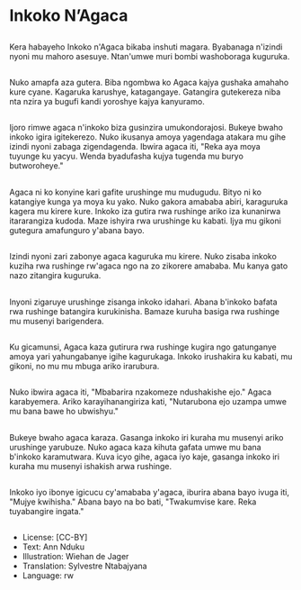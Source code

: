 # Inkoko N’Agaca

##
Kera habayeho Inkoko n'Agaca bikaba inshuti magara. Byabanaga n'izindi nyoni mu mahoro asesuye. Ntan'umwe muri bombi washoboraga kuguruka.

##
Nuko amapfa aza gutera. Biba ngombwa ko Agaca kajya gushaka amahaho kure cyane. Kagaruka karushye,  katagangaye. Gatangira gutekereza niba nta nzira ya bugufi kandi yoroshye kajya kanyuramo.

##
Ijoro rimwe agaca n'inkoko biza gusinzira umukondorajosi. Bukeye bwaho inkoko igira igitekerezo. Nuko ikusanya amoya yagendaga atakara mu gihe izindi nyoni zabaga zigendagenda. Ibwira agaca iti,  "Reka aya moya tuyunge ku yacyu. Wenda byadufasha kujya tugenda mu buryo butworoheye."

##
Agaca ni ko konyine kari gafite urushinge mu mudugudu. Bityo ni ko katangiye kunga ya moya ku yako. Nuko gakora amababa abiri,  karaguruka kagera mu kirere kure. Inkoko iza gutira rwa rushinge ariko iza kunanirwa itararangiza kudoda. Maze ishyira rwa urushinge ku kabati. Ijya mu gikoni gutegura amafunguro y'abana bayo.

##
Izindi nyoni zari zabonye agaca kaguruka mu kirere. Nuko zisaba inkoko kuziha rwa rushinge rw'agaca ngo na zo zikorere amababa. Mu kanya gato nazo zitangira kuguruka.

##
Inyoni zigaruye urushinge zisanga inkoko idahari. Abana b'inkoko bafata rwa rushinge batangira kurukinisha. Bamaze kuruha basiga rwa rushinge mu musenyi barigendera.

##
Ku gicamunsi,  Agaca kaza gutirura rwa rushinge kugira ngo gatunganye amoya yari yahungabanye igihe kagurukaga. Inkoko irushakira ku kabati,  mu gikoni,  no mu mu mbuga ariko irarubura.

##
Nuko ibwira agaca iti,  "Mbabarira nzakomeze ndushakishe ejo." Agaca karabyemera. Ariko karayihanangiriza kati,  "Nutarubona ejo uzampa umwe mu bana bawe ho ubwishyu."

##
Bukeye bwaho agaca karaza. Gasanga inkoko iri kuraha mu musenyi ariko urushinge yarubuze. Nuko agaca kaza kihuta gafata umwe mu bana b'inkoko karamutwara. Kuva icyo gihe,  agaca iyo kaje,  gasanga inkoko iri kuraha mu musenyi ishakish arwa rushinge.

##
Inkoko iyo ibonye igicucu cy'amababa y'agaca,  iburira abana bayo ivuga iti,  "Mujye kwihisha." Abana bayo na bo bati,  "Twakumvise kare. Reka tuyabangire ingata."

##
* License: [CC-BY]
* Text: Ann Nduku
* Illustration: Wiehan de Jager
* Translation: Sylvestre Ntabajyana
* Language: rw
